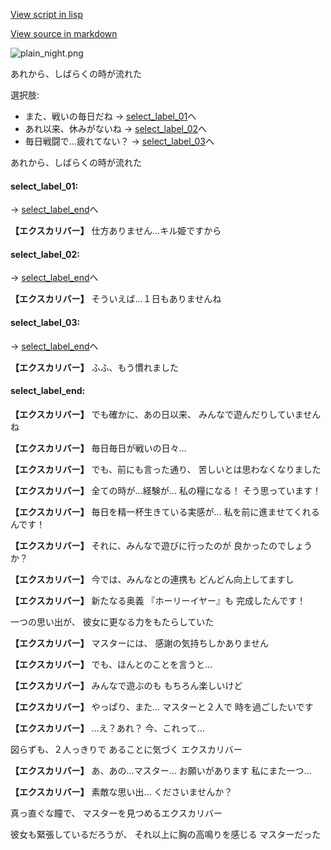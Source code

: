 [View script in lisp](../scripts/10115204.txt)

[View source in markdown](10115204.md)

![plain_night.png](../images/backgrounds/plain_night.png)

あれから、しばらくの時が流れた

選択肢:
- また、戦いの毎日だね → [select_label_01](#select_label_01)へ
- あれ以来、休みがないね → [select_label_02](#select_label_02)へ
- 毎日戦闘で…疲れてない？ → [select_label_03](#select_label_03)へ

あれから、しばらくの時が流れた

#### select_label_01:
 → [select_label_end](#select_label_end)へ

**【エクスカリバー】**
仕方ありません…キル姫ですから

#### select_label_02:
 → [select_label_end](#select_label_end)へ

**【エクスカリバー】**
そういえば…１日もありませんね

#### select_label_03:
 → [select_label_end](#select_label_end)へ

**【エクスカリバー】**
ふふ、もう慣れました

#### select_label_end:

**【エクスカリバー】**
でも確かに、あの日以来、
みんなで遊んだりしていませんね

**【エクスカリバー】**
毎日毎日が戦いの日々…

**【エクスカリバー】**
でも、前にも言った通り、
苦しいとは思わなくなりました

**【エクスカリバー】**
全ての時が…経験が…
私の糧になる！
そう思っています！

**【エクスカリバー】**
毎日を精一杯生きている実感が…
私を前に進ませてくれるんです！

**【エクスカリバー】**
それに、みんなで遊びに行ったのが
良かったのでしょうか？

**【エクスカリバー】**
今では、みんなとの連携も
どんどん向上してますし

**【エクスカリバー】**
新たなる奥義
『ホーリーイヤー』も
完成したんです！

一つの思い出が、
彼女に更なる力をもたらしていた

**【エクスカリバー】**
マスターには、
感謝の気持ちしかありません

**【エクスカリバー】**
でも、ほんとのことを言うと…

**【エクスカリバー】**
みんなで遊ぶのも
もちろん楽しいけど

**【エクスカリバー】**
やっぱり、また…
マスターと２人で
時を過ごしたいです

**【エクスカリバー】**
…え？あれ？
今、これって…

図らずも、２人っきりで
あることに気づく
エクスカリバー

**【エクスカリバー】**
あ、あの…マスター…
お願いがあります
私にまた一つ…

**【エクスカリバー】**
素敵な思い出…
くださいませんか？

真っ直ぐな瞳で、
マスターを見つめるエクスカリバー

彼女も緊張しているだろうが、
それ以上に胸の高鳴りを感じる
マスターだった
